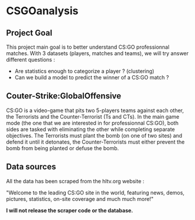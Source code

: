 # CSGOanalysis

## Project Goal
This project main goal is to better understand CS:GO professionnal matches. With 3 datasets (players, matches and teams),
we will try answer different questions :

- Are statistics enough to categorize a player ? (clustering)
- Can we build a model to predict the winner of a CS:GO match ?

## Couter-Strike:GlobalOffensive
CS:GO is a video-game that pits two 5-players teams against each other, the Terrorists and the Counter-Terrorist (Ts and CTs). 
In the main game mode (the one that we are interested in for professionnal CS:GO), both sides are tasked with eliminating the
other while completing separate objectives. The Terrorists must plant the bomb (on one of two sites) and defend it until it
detonates, the Counter-Terrorists must either prevent the bomb from being planted or defuse the bomb.

## Data sources
All the data has been scraped from the hltv.org website :

"Welcome to the leading CS:GO site in the world, featuring news, demos, pictures, 
statistics, on-site coverage and much much more!"

**I will not release the scraper code or the database.**
